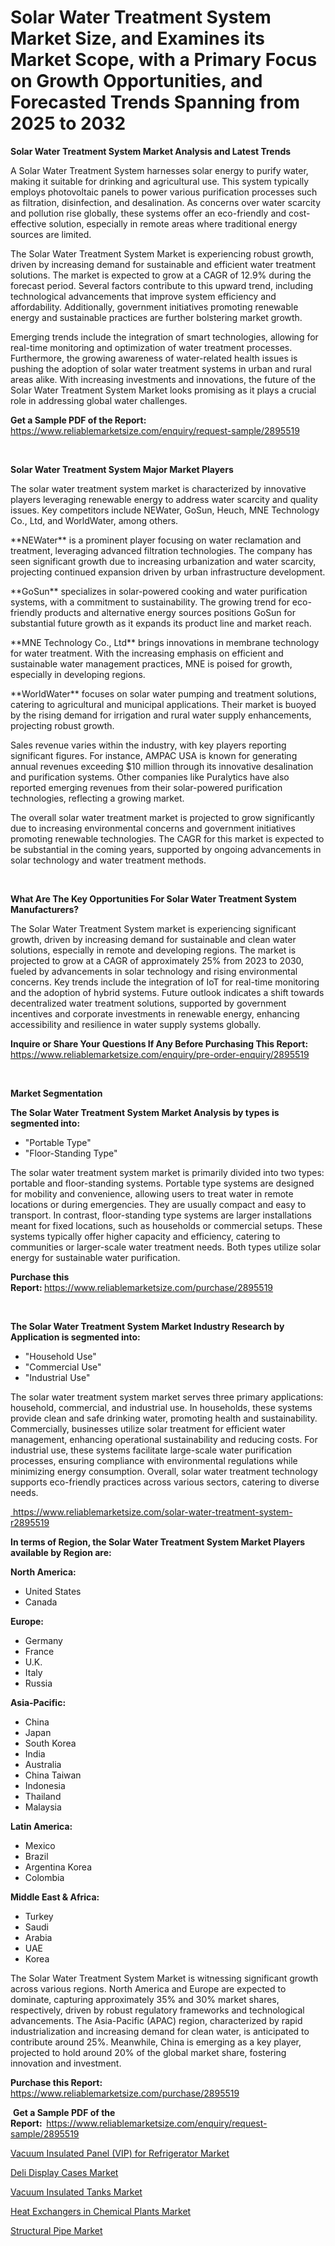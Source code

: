 <p><h1>Solar Water Treatment System Market Size, and Examines its Market Scope, with a Primary Focus on Growth Opportunities, and Forecasted Trends Spanning from 2025 to 2032</h1></p><p><strong>Solar Water Treatment System Market Analysis and Latest Trends</strong></p>
<p><p>A Solar Water Treatment System harnesses solar energy to purify water, making it suitable for drinking and agricultural use. This system typically employs photovoltaic panels to power various purification processes such as filtration, disinfection, and desalination. As concerns over water scarcity and pollution rise globally, these systems offer an eco-friendly and cost-effective solution, especially in remote areas where traditional energy sources are limited.</p><p>The Solar Water Treatment System Market is experiencing robust growth, driven by increasing demand for sustainable and efficient water treatment solutions. The market is expected to grow at a CAGR of 12.9% during the forecast period. Several factors contribute to this upward trend, including technological advancements that improve system efficiency and affordability. Additionally, government initiatives promoting renewable energy and sustainable practices are further bolstering market growth.</p><p>Emerging trends include the integration of smart technologies, allowing for real-time monitoring and optimization of water treatment processes. Furthermore, the growing awareness of water-related health issues is pushing the adoption of solar water treatment systems in urban and rural areas alike. With increasing investments and innovations, the future of the Solar Water Treatment System Market looks promising as it plays a crucial role in addressing global water challenges.</p></p>
<p><strong>Get a Sample PDF of the Report:&nbsp;</strong> <a href="https://www.reliablemarketsize.com/enquiry/request-sample/2895519?utm_campaign=1898&utm_medium=2&utm_source=Github&utm_content=ia&utm_term=15032025&utm_id=solar-water-treatment-system">https://www.reliablemarketsize.com/enquiry/request-sample/2895519</a></p>
<p>&nbsp;</p>
<p><strong>Solar Water Treatment System Major Market Players</strong></p>
<p><p>The solar water treatment system market is characterized by innovative players leveraging renewable energy to address water scarcity and quality issues. Key competitors include NEWater, GoSun, Heuch, MNE Technology Co., Ltd, and WorldWater, among others.</p><p>**NEWater** is a prominent player focusing on water reclamation and treatment, leveraging advanced filtration technologies. The company has seen significant growth due to increasing urbanization and water scarcity, projecting continued expansion driven by urban infrastructure development.</p><p>**GoSun** specializes in solar-powered cooking and water purification systems, with a commitment to sustainability. The growing trend for eco-friendly products and alternative energy sources positions GoSun for substantial future growth as it expands its product line and market reach.</p><p>**MNE Technology Co., Ltd** brings innovations in membrane technology for water treatment. With the increasing emphasis on efficient and sustainable water management practices, MNE is poised for growth, especially in developing regions.</p><p>**WorldWater** focuses on solar water pumping and treatment solutions, catering to agricultural and municipal applications. Their market is buoyed by the rising demand for irrigation and rural water supply enhancements, projecting robust growth.</p><p>Sales revenue varies within the industry, with key players reporting significant figures. For instance, AMPAC USA is known for generating annual revenues exceeding $10 million through its innovative desalination and purification systems. Other companies like Puralytics have also reported emerging revenues from their solar-powered purification technologies, reflecting a growing market.</p><p>The overall solar water treatment market is projected to grow significantly due to increasing environmental concerns and government initiatives promoting renewable technologies. The CAGR for this market is expected to be substantial in the coming years, supported by ongoing advancements in solar technology and water treatment methods.</p></p>
<p>&nbsp;</p>
<p><strong>What Are The Key Opportunities For Solar Water Treatment System Manufacturers?</strong></p>
<p><p>The Solar Water Treatment System market is experiencing significant growth, driven by increasing demand for sustainable and clean water solutions, especially in remote and developing regions. The market is projected to grow at a CAGR of approximately 25% from 2023 to 2030, fueled by advancements in solar technology and rising environmental concerns. Key trends include the integration of IoT for real-time monitoring and the adoption of hybrid systems. Future outlook indicates a shift towards decentralized water treatment solutions, supported by government incentives and corporate investments in renewable energy, enhancing accessibility and resilience in water supply systems globally.</p></p>
<p><strong>Inquire or Share Your Questions If Any Before Purchasing This Report:</strong> <a href="https://www.reliablemarketsize.com/enquiry/pre-order-enquiry/2895519?utm_campaign=1898&utm_medium=2&utm_source=Github&utm_content=ia&utm_term=15032025&utm_id=solar-water-treatment-system">https://www.reliablemarketsize.com/enquiry/pre-order-enquiry/2895519</a></p>
<p>&nbsp;</p>
<p><strong>Market Segmentation</strong></p>
<p><strong>The Solar Water Treatment System Market Analysis by types is segmented into:</strong></p>
<p><ul><li>"Portable Type"</li><li>"Floor-Standing Type"</li></ul></p>
<p><p>The solar water treatment system market is primarily divided into two types: portable and floor-standing systems. Portable type systems are designed for mobility and convenience, allowing users to treat water in remote locations or during emergencies. They are usually compact and easy to transport. In contrast, floor-standing type systems are larger installations meant for fixed locations, such as households or commercial setups. These systems typically offer higher capacity and efficiency, catering to communities or larger-scale water treatment needs. Both types utilize solar energy for sustainable water purification.</p></p>
<p><strong>Purchase this Report:&nbsp;</strong><a href="https://www.reliablemarketsize.com/purchase/2895519?utm_campaign=1898&utm_medium=2&utm_source=Github&utm_content=ia&utm_term=15032025&utm_id=solar-water-treatment-system">https://www.reliablemarketsize.com/purchase/2895519</a></p>
<p>&nbsp;</p>
<p><strong>The Solar Water Treatment System Market Industry Research by Application is segmented into:</strong></p>
<p><ul><li>"Household Use"</li><li>"Commercial Use"</li><li>"Industrial Use"</li></ul></p>
<p><p>The solar water treatment system market serves three primary applications: household, commercial, and industrial use. In households, these systems provide clean and safe drinking water, promoting health and sustainability. Commercially, businesses utilize solar treatment for efficient water management, enhancing operational sustainability and reducing costs. For industrial use, these systems facilitate large-scale water purification processes, ensuring compliance with environmental regulations while minimizing energy consumption. Overall, solar water treatment technology supports eco-friendly practices across various sectors, catering to diverse needs.</p></p>
<p><a href="https://www.reliablemarketsize.com/solar-water-treatment-system-r2895519?utm_campaign=1898&utm_medium=2&utm_source=Github&utm_content=ia&utm_term=15032025&utm_id=solar-water-treatment-system">&nbsp;https://www.reliablemarketsize.com/solar-water-treatment-system-r2895519</a></p>
<p><strong>In terms of Region, the Solar Water Treatment System Market Players available by Region are:</strong></p>
<p>
    <p> <strong> North America: </strong>
        <ul>
            <li>United States</li>
            <li>Canada</li>
        </ul>
        </p> 
    <p> <strong> Europe: </strong>
        <ul>
            <li>Germany</li>
            <li>France</li>
            <li>U.K.</li>
            <li>Italy</li>
            <li>Russia</li>
        </ul>
        </p> 
    <p> <strong> Asia-Pacific: </strong>
        <ul>
            <li>China</li>
            <li>Japan</li>
            <li>South Korea</li>
            <li>India</li>
            <li>Australia</li>
            <li>China Taiwan</li>
            <li>Indonesia</li>
            <li>Thailand</li>
            <li>Malaysia</li>
        </ul>
        </p> 
    <p> <strong> Latin America: </strong>
        <ul>
            <li>Mexico</li>
            <li>Brazil</li>
            <li>Argentina Korea</li>
            <li>Colombia</li>
        </ul>
        </p> 
    <p> <strong> Middle East & Africa: </strong>
        <ul>
            <li>Turkey</li>
            <li>Saudi</li>
            <li>Arabia</li>
            <li>UAE</li>
            <li>Korea</li>
        </ul>
    </p>
    </p>
<p><p>The Solar Water Treatment System Market is witnessing significant growth across various regions. North America and Europe are expected to dominate, capturing approximately 35% and 30% market shares, respectively, driven by robust regulatory frameworks and technological advancements. The Asia-Pacific (APAC) region, characterized by rapid industrialization and increasing demand for clean water, is anticipated to contribute around 25%. Meanwhile, China is emerging as a key player, projected to hold around 20% of the global market share, fostering innovation and investment.</p></p>
<p><strong>Purchase this Report: </strong><a href="https://www.reliablemarketsize.com/purchase/2895519?utm_campaign=1898&utm_medium=2&utm_source=Github&utm_content=ia&utm_term=15032025&utm_id=solar-water-treatment-system">https://www.reliablemarketsize.com/purchase/2895519</a></p>
<p>&nbsp;<strong>Get a Sample PDF of the Report:&nbsp;&nbsp;</strong><a href="https://www.reliablemarketsize.com/enquiry/request-sample/2895519?utm_campaign=1898&utm_medium=2&utm_source=Github&utm_content=ia&utm_term=15032025&utm_id=solar-water-treatment-system">https://www.reliablemarketsize.com/enquiry/request-sample/2895519</a></p>
<p><strong></strong></p>
<p><p><a href="https://github.com/pelegeazlie5/Market-Research-Report-List-1/blob/main/vacuum-insulated-panel-vip-for-refrigerator-market.md?utm_campaign=1898&utm_medium=2&utm_source=Github&utm_content=ia&utm_term=15032025&utm_id=solar-water-treatment-system">Vacuum Insulated Panel (VIP) for Refrigerator Market</a></p><p><a href="https://github.com/duerknikko44/Market-Research-Report-List-1/blob/main/deli-display-cases-market.md?utm_campaign=1898&utm_medium=2&utm_source=Github&utm_content=ia&utm_term=15032025&utm_id=solar-water-treatment-system">Deli Display Cases Market</a></p><p><a href="https://github.com/paulierasho/Market-Research-Report-List-1/blob/main/vacuum-insulated-tanks-market.md?utm_campaign=1898&utm_medium=2&utm_source=Github&utm_content=ia&utm_term=15032025&utm_id=solar-water-treatment-system">Vacuum Insulated Tanks Market</a></p><p><a href="https://github.com/perbetpereir/Market-Research-Report-List-1/blob/main/heat-exchangers-in-chemical-plants-market.md?utm_campaign=1898&utm_medium=2&utm_source=Github&utm_content=ia&utm_term=15032025&utm_id=solar-water-treatment-system">Heat Exchangers in Chemical Plants Market</a></p><p><a href="https://github.com/poskaturovtl/Market-Research-Report-List-1/blob/main/structural-pipe-market.md?utm_campaign=1898&utm_medium=2&utm_source=Github&utm_content=ia&utm_term=15032025&utm_id=solar-water-treatment-system">Structural Pipe Market</a></p></p>